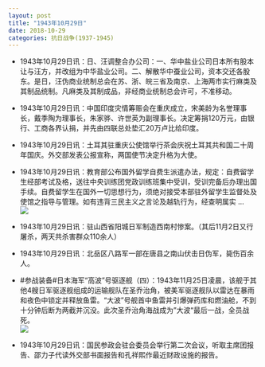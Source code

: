 ```yaml
---
layout: post
title: "1943年10月29日"
date: 2018-10-29
categories: 抗日战争(1937-1945)
---
```


<meta name="referrer" content="no-referrer" />

- 1943年10月29日讯：日、汪调整合办公司：一、华中盐业公司日本所有股本让与汪方，并改组为中华盐业公司。二、解散华中蚕业公司，资本交还各股东。是日，汪伪商业统制总会在苏、浙、皖三省及南京、上海两市实行麻类及其制品统制。凡麻类及其制成品，非经商业统制总会许可，不准移动。 

- 1943年10月29日讯：中国印度灾情筹赈会在重庆成立，宋美龄为名誉理事长，戴季陶为理事长，朱家骅、许世英为副理事长。决定筹捐120万元，由银行、工商各界认捐，并先由四联总处垫汇20万卢比给印度。 

- 1943年10月29日讯：土耳其驻重庆公使馆举行茶会庆祝土耳其共和国二十周年国庆。外交部发表公报宣称，两国使节决定升格为大使。 

- 1943年10月29日讯：教育部公布国外留学自费生派遣办法，规定：自费留学生经部考试及格，送往中央训练团党政训练班集中受训，受训完备后办理出国手续。自费留学生在国外一切思想行为，须绝对接受本部驻外留学生监督处及使馆之指导与管理。如有违背三民主义之言论及越轨行为，经查明属实 ... <br/><img src="https://wx4.sinaimg.cn/large/aca367d8ly1fwp8zmg7zyj20c809zt8s.jpg" />

- 1943年10月29日讯：驻山西省阳城日军制造西南村惨案。（其后11月2日又行屠杀，两天共杀害群众110余人） 

- 1943年10月29日讯：北岳区八路军一部在唐县之南山伏击日伪军，毙伤百余人。 

- #参战装备#日本海军“高波”号驱逐舰（四）：1943年11月25日凌晨，该舰于其他4艘日军驱逐舰组成的运输舰队在圣乔治角，被美军驱逐舰队以雷达在暴雨和夜色中锁定并释放鱼雷。“大波”号舰首中鱼雷并引爆弹药库和燃油舱，不到十分钟后断为两截并沉没。此次圣乔治角海战成为”大波“最后一战，全员战死。 <br/><img src="https://wx3.sinaimg.cn/large/aca367d8ly1fwov42aze8j20j6073aar.jpg" />

- 1943年10月29日讯：国民参政会驻会委员会举行第二次会议，听取主席团报告、邵力子代读外交部书面报告和孔祥熙作最近财政设施的报告。 

